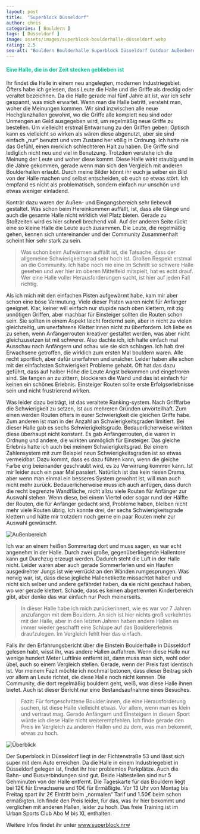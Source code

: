 ```yaml
---
layout: post
title:  "Superblock Düsseldorf"
author: chris
categories: [ Bouldern ]
tags: [ Düsseldorf ]
image: assets/images/superblock-boulderhalle-düsseldorf.webp
rating: 2.5
seo-alt: "Bouldern Boulderhalle Superblock Düsseldorf Outdoor Außenbereich Trainingsbereich Indoor Klettern Kletterhalle"
---
```

#### <span style="color:#00c5a1">Eine Halle, die in der Zeit stecken geblieben ist</span>
Ihr findet die Halle in einem neu angelegten, modernen Industriegebiet. Öfters habe ich gelesen, dass Leute die Halle und die Griffe als dreckig oder veraltet bezeichnen. Da die Halle gerade mal fünf Jahre alt ist, war ich sehr gespannt, was mich erwartet. Wenn man die Halle betritt, versteht man, woher die Meinungen kommen. Wir sind inzwischen alle neue Hochglanzhallen gewohnt, wo die Griffe alle komplett neu sind oder Unmengen an Geld ausgegeben wird, um regelmäßig neue Griffe zu bestellen. Um vielleicht erstmal Entwarnung zu den Griffen geben: Optisch kann es vielleicht so wirken als wären diese abgenutzt, aber sie sind einfach „nur“ benutzt und vom Zustand her völlig in Ordnung. Ich hatte nie das Gefühl, einen merklich schlechteren Halt zu haben. Die Griffe sind lediglich nicht neu und viel in Benutzung. Trotzdem verstehe ich die Meinung der Leute und woher diese kommt. Diese Halle wirkt staubig und in die Jahre gekommen, gerade wenn man sich den Vergleich mit anderen Boulderhallen erlaubt. Durch meine Bilder könnt ihr euch ja selber ein Bild von der Halle machen und selbst entscheiden, ob euch so etwas stört. Ich empfand es nicht als problematisch, sondern einfach nur unschön und etwas weniger einladend. 

Konträr dazu waren der Außen- und Eingangsbereich sehr liebevoll gestaltet. Was schon beim Hereinkommen auffällt, ist, dass alle Gänge und auch die gesamte Halle nicht wirklich viel Platz bieten. Gerade zu Stoßzeiten wird es hier schnell brechend voll. Auf der anderen Seite rückt eine so kleine Halle die Leute auch zusammen. Die Leute, die regelmäßig gehen, kennen sich untereinander und der Community Zusammenhalt scheint hier sehr stark zu sein.


>Was schon beim Aufwärmen auffällt ist, die Tatsache, dass der allgemeine Schwierigkeitsgrad sehr hoch ist. Großen Respekt erstmal an die Community. Ich habe noch nie eine im Schnitt so schwere Halle gesehen und wer hier im oberen Mittelfeld mitspielt, hat es echt drauf. Wer eine Halle voller Herausforderungen sucht, ist hier auf jeden Fall richtig.

Als ich mich mit den einfachen Pisten aufgewärmt habe, kam mir aber schon eine böse Vermutung. Viele dieser Pisten waren nicht für Anfänger geeignet. Klar, keiner will einfach nur stupide nach oben klettern, mit zig unnötigen Griffen, aber machbar für Einsteiger sollten die Routen schon sein. Sie sollten in einem Aspekt leicht fordernd sein, aber in nicht zu vielen gleichzeitig, um unerfahrene Kletter:innen nicht zu überfordern. Ich liebe es zu sehen, wenn Anfängerrouten kreativer gestaltet werden, was aber nicht gleichzusetzen ist mit schwerer. Also dachte ich, ich halte einfach mal Ausschau nach Anfängern und schau wie sie sich schlagen. Ich hab drei Erwachsene getroffen, die wirklich zum ersten Mal bouldern waren. Alle recht sportlich, aber dafür unerfahren und unsicher. Leider haben alle schon mit der einfachsten Schwierigkeit Probleme gehabt. Oft hat das dazu geführt, dass auf halber Höhe die Leute Angst bekommen und eingefroren sind. Sie fangen an zu zittern, blockieren die Wand und das ist einfach für keinen ein schönes Erlebnis. Einsteiger Routen sollte erste Erfolgserlebnisse sein und nicht frustrierend wirken. 

Was leider dazu beiträgt, ist das veraltete Ranking-system. Nach Grifffarbe die Schwierigkeit zu setzen, ist aus mehreren Gründen unvorteilhaft. Zum einen werden Routen öfters in eurer Schwierigkeit die gleichen Griffe habe. Zum anderen ist man in der Anzahl an Schwierigkeitsgraden limitiert. Bei dieser Halle gab es sechs Schwierigkeitsgrade. Bedauerlicherweise wirkten diese überhaupt nicht konstant. Es gab Anfängerrouten, die waren in Ordnung und andere, die wirkten unmöglich für Einsteiger. Das gleiche Erlebnis hatte ich auch bei meinem Schwierigkeitsgrad. Bei einem Zahlensystem mit zum Beispiel neun Schwierigkeitsgraden ist so etwas vermeidbar. Dazu kommt, dass es dazu führen kann, wenn die gleiche Farbe eng beieinander geschraubt wird, es zu Verwirrung kommen kann. Ist mir leider auch ein paar Mal passiert. Natürlich ist das kein riesen Drama, aber wenn man einmal ein besseres System gewohnt ist, will man auch nicht mehr zurück. Bedauerlicherweise muss ich auch anfügen, dass durch die recht begrenzte Wandfläche, nicht allzu viele Routen für Anfänger zur Auswahl stehen. Wenn diese, bei einem Viertel oder sogar rund der Hälfte der Routen, die für Anfänger gedacht sind, Probleme haben, bleiben nicht mehr viele Routen übrig. Ich konnte drei, der sechs Schwierigkeitsgrade klettern und hätte mir trotzdem noch gerne ein paar Routen mehr zur Auswahl gewünscht.

<img src="/assets/images/einbinden/superblock-außenbereich.webp" alt="Außenbereich" title="Außenbereich" />

Ich war an einem heißen Sommertag dort und muss sagen, es war echt angenehm in der Halle. Durch zwei große, gegenüberliegende Hallentore kann gut Durchzug erzeugt werden. Dadurch steht die Luft in der Halle nicht. Leider waren aber auch gerade Sommerferien und ein Haufen ausgedrehter Jungs ist wie verrückt an den Wänden rumgesprungen. Was nervig war, ist, dass diese jegliche Hallenetikette missachtet haben und nicht sich selber und andere gefährdet haben, da sie nicht geschaut haben, wo wer gerade klettert. Schade, dass es keinen abgetrennten Kinderbereich gibt, aber denke das war einfach nur Pech meinerseits.

>In dieser Halle habe ich mich zurückerinnert, wie es war vor 7 Jahren anzufangen mit dem Bouldern. An sich ist hier nichts groß verkehrtes mit der Halle, aber in den letzten Jahren haben andere Hallen es immer wieder geschafft eine Schippe auf das Bouldererlebnis draufzulegen. Im Vergleich fehlt hier das einfach.

Falls ihr den Erfahrungsbericht über die Einstein Boulderhalle in Düsseldorf gelesen habt, wisst ihr, was andere Hallen auffahren. Wenn diese Halle nur wenige hundert Meter Luftlinie entfernt ist, dann muss man sich, wohl oder übel, auch so einem Vergleich stellen. Gerade, wenn der Preis fast identisch ist.
Vor meinem Fazit möchte ich nochmal betonen, dass dieser Beitrag sich vor allem an Leute richtet, die diese Halle noch nicht kennen. Die Community, die dort regelmäßig bouldern geht, weiß, was diese Halle ihnen bietet. Auch ist dieser Bericht nur eine Bestandsaufnahme eines Besuches.



>Fazit: Für fortgeschrittene Boulder:innen, die eine Herausforderung suchen, ist diese Halle vielleicht etwas. Vor allem, wenn man es klein und vertraut mag. Gerade Anfängern und Einsteigern in diesen Sport würde ich diese Halle nicht weiterempfehlen. Ich finde gerade den Preis im Vergleich zu anderen Hallen und zu dem, was man bekommt, etwas zu hoch.

<img src="/assets/images/einbinden/superblock-übersicht-griffe.webp" alt="Überblick" title="Überblick" />

Der Superblock in Düsseldorf liegt in der Fichtenstraße 53 und lässt sich super mit dem Auto erreichen. Da die Halle in einem Industriegebiet in Düsseldorf gelegen ist, findet ihr hier problemlos Parkplätze. Auch die Bahn- und Busverbindungen sind gut. Beide Haltestellen sind nur 5 Gehminuten von der Halle entfernt. Die Tageskarte für das Bouldern liegt bei 12€ für Erwachsene und 10€ für Ermäßigte. Vor 13 Uhr von Montag bis Freitag spart ihr 2€ Eintritt beim „normalen“ Tarif und 1.50€ beim schon ermäßigten. Ich finde den Preis leider, für das, was ihr hier bekommt und verglichen mit anderen Hallen, leider zu hoch. Das freie Training ist im Urban Sports Club Abo M bis XL enthalten.

Weitere Infos findet ihr unter <a href="https://www.superblock.nrw/" target="_blank">www.superblock.nrw</a>
